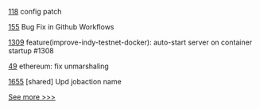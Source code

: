 
[118](https://github.com/hyperledger-labs/fabric-smart-client/pull/118) config patch

[155](https://github.com/hyperledger-labs/weaver-dlt-interoperability/pull/155) Bug Fix in Github Workflows

[1309](https://github.com/hyperledger/cactus/pull/1309) feature(improve-indy-testnet-docker): auto-start server on container startup #1308

[49](https://github.com/hyperledger-labs/yui-relayer/pull/49) ethereum: fix unmarshaling

[1655](https://github.com/hyperledger-labs/blockchain-automation-framework/pull/1655) [shared] Upd jobaction name


[See more >>>](https://start-here.hyperledger.org/pull-requests)

